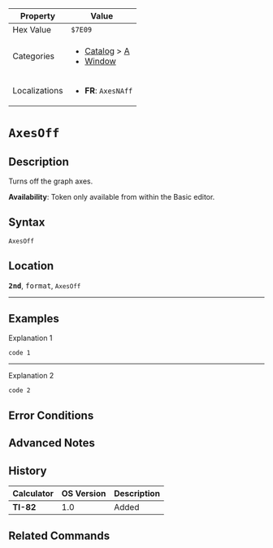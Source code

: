 | Property      | Value |
|---------------|-------|
| Hex Value     | `$7E09`|
| Categories    | <ul><li>[Catalog](<../categories/Catalog.md>) > [A](<../categories/Catalog.md#A>)</li><li>[Window](<../categories/Window.md>)</li></ul> |
| Localizations | <ul><li><b>FR</b>: `AxesNAff`</li></ul> |

# `AxesOff`

## Description
Turns off the graph axes.


<b>Availability</b>: Token only available from within the Basic editor.

## Syntax
`AxesOff`

## Location
<tt><kbd><b>2nd</b></kbd></tt>, <kbd>format</kbd>, `AxesOff`
<hr>

## Examples

Explanation 1
```ti-basic
code 1
```
---
Explanation 2
```ti-basic
code 2
```

## Error Conditions


## Advanced Notes


## History
| Calculator | OS Version | Description |
|------------|------------|-------------|
| <b>TI-82</b> | 1.0 | Added |

## Related Commands

